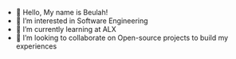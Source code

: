 - 👋 Hello, My name is Beulah!
- 👀 I’m interested in Software Engineering 
- 🌱 I’m currently learning at ALX
- 💞️ I’m looking to collaborate on Open-source projects to build my experiences   

<!---
MyssyB/MyssyB is a ✨ special ✨ repository because its `README.md` (this file) appears on your GitHub profile.
You can click the Preview link to take a look at your changes.
--->
